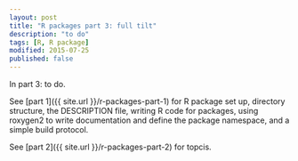 ```yaml
---
layout: post
title: "R packages part 3: full tilt"
description: "to do"
tags: [R, R package]
modified: 2015-07-25
published: false
---
```


In part 3: to do.  

See [part 1]({{ site.url }}/r-packages-part-1) for R package set up, directory structure, the DESCRIPTION file, writing R code for packages, using roxygen2 to write documentation and define the package namespace, and a simple build protocol. 

See [part 2]({{ site.url }}/r-packages-part-2) for topcis. 


